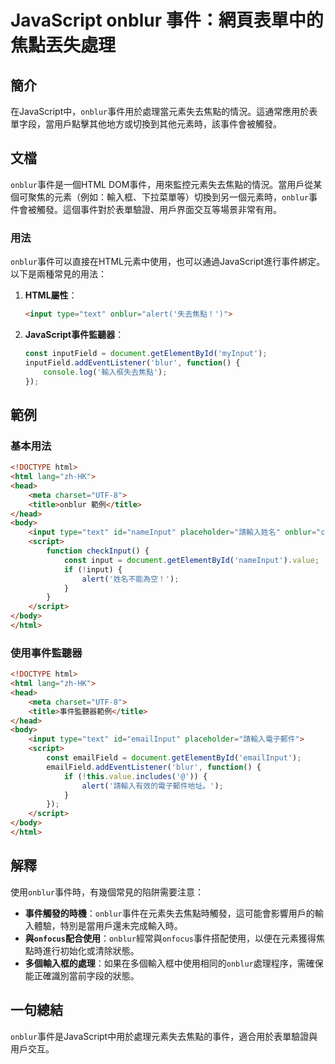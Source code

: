 <!--
Meta Description: # JavaScript onblur 事件：網頁表單中的焦點丟失處理 ## 簡介 在JavaScript中，`onblur`事件用於處理當元素失去焦點的情況。這通常應用於表單字段，當用戶點擊其他地方或切換到其他元素時，該事件會被觸發。 ## 文檔 `onblur`事件是一個HTML DOM事件，用...
Meta Keywords: onblur, html, input, head, title
-->

# JavaScript onblur 事件：網頁表單中的焦點丟失處理

## 簡介
在JavaScript中，`onblur`事件用於處理當元素失去焦點的情況。這通常應用於表單字段，當用戶點擊其他地方或切換到其他元素時，該事件會被觸發。

## 文檔
`onblur`事件是一個HTML DOM事件，用來監控元素失去焦點的情況。當用戶從某個可聚焦的元素（例如：輸入框、下拉菜單等）切換到另一個元素時，`onblur`事件會被觸發。這個事件對於表單驗證、用戶界面交互等場景非常有用。

### 用法
`onblur`事件可以直接在HTML元素中使用，也可以通過JavaScript進行事件綁定。以下是兩種常見的用法：

1. **HTML屬性**：
   ```html
   <input type="text" onblur="alert('失去焦點！')">
   ```

2. **JavaScript事件監聽器**：
   ```javascript
   const inputField = document.getElementById('myInput');
   inputField.addEventListener('blur', function() {
       console.log('輸入框失去焦點');
   });
   ```

## 範例
### 基本用法
```html
<!DOCTYPE html>
<html lang="zh-HK">
<head>
    <meta charset="UTF-8">
    <title>onblur 範例</title>
</head>
<body>
    <input type="text" id="nameInput" placeholder="請輸入姓名" onblur="checkInput()">
    <script>
        function checkInput() {
            const input = document.getElementById('nameInput').value;
            if (!input) {
                alert('姓名不能為空！');
            }
        }
    </script>
</body>
</html>
```

### 使用事件監聽器
```html
<!DOCTYPE html>
<html lang="zh-HK">
<head>
    <meta charset="UTF-8">
    <title>事件監聽器範例</title>
</head>
<body>
    <input type="text" id="emailInput" placeholder="請輸入電子郵件">
    <script>
        const emailField = document.getElementById('emailInput');
        emailField.addEventListener('blur', function() {
            if (!this.value.includes('@')) {
                alert('請輸入有效的電子郵件地址。');
            }
        });
    </script>
</body>
</html>
```

## 解釋
使用`onblur`事件時，有幾個常見的陷阱需要注意：
- **事件觸發的時機**：`onblur`事件在元素失去焦點時觸發，這可能會影響用戶的輸入體驗，特別是當用戶還未完成輸入時。
- **與`onfocus`配合使用**：`onblur`經常與`onfocus`事件搭配使用，以便在元素獲得焦點時進行初始化或清除狀態。
- **多個輸入框的處理**：如果在多個輸入框中使用相同的`onblur`處理程序，需確保能正確識別當前字段的狀態。

## 一句總結
`onblur`事件是JavaScript中用於處理元素失去焦點的事件，適合用於表單驗證與用戶交互。